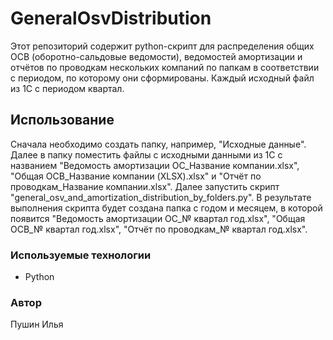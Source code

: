 # GeneralOsvDistribution

Этот репозиторий содержит python-скрипт для распределения общих ОСВ (оборотно-сальдовые ведомости), ведомостей амортизации и отчётов по проводкам нескольких компаний по папкам в соответствии с периодом, по которому они сформированы. Каждый исходный файл из 1С с периодом квартал.

## Использование

Сначала необходимо создать папку, например, "Исходные данные". Далее в папку поместить файлы с исходными данными из 1С с названием "Ведомость амортизации ОС_Название компании.xlsx", "Общая ОСВ_Название компании (XLSX).xlsx" и "Отчёт по проводкам_Название компании.xlsx".  Далее запустить скрипт "general_osv_and_amortization_distribution_by_folders.py". В результате выполнения скрипта будет создана папка с годом и месяцем, в которой появится "Ведомость амортизации ОС_№ квартал год.xlsx", "Общая ОСВ_№ квартал год.xlsx", "Отчёт по проводкам_№ квартал год.xlsx".

### Используемые технологии

- Python

### Автор

Пушин Илья
